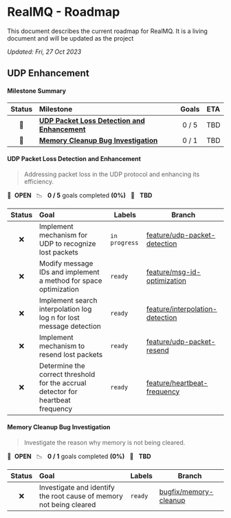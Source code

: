 # RealMQ - Roadmap

This document describes the current roadmap for RealMQ. It is a living document and will be updated as the project

*Updated: Fri, 27 Oct 2023*

## UDP Enhancement

#### Milestone Summary

| Status | Milestone                                                                                   | Goals | ETA |
|:------:|:--------------------------------------------------------------------------------------------|:-----:|:---:|
|   🚀   | **[UDP Packet Loss Detection and Enhancement](#udp-packet-loss-detection-and-enhancement)** | 0 / 5 | TBD |
|   🚀   | **[Memory Cleanup Bug Investigation](#memory-cleanup-bug-investigation)**                   | 0 / 1 | TBD |

#### UDP Packet Loss Detection and Enhancement

> Addressing packet loss in the UDP protocol and enhancing its efficiency.

🚀 &nbsp;**OPEN** &nbsp;&nbsp;📉 &nbsp;&nbsp;**0 / 5** goals completed **(0%)** &nbsp;&nbsp;📅 &nbsp;&nbsp;**TBD**

| Status | Goal                                                                             | Labels        | Branch                                        |
|:------:|:---------------------------------------------------------------------------------|---------------|-----------------------------------------------|
|   ❌    | Implement mechanism for UDP to recognize lost packets                            | `in progress` | <a href=#>feature/udp-packet-detection</a>    |
|   ❌    | Modify message IDs and implement a method for space optimization                 | `ready`       | <a href=#>feature/msg-id-optimization</a>     |
|   ❌    | Implement search interpolation log log n for lost message detection              | `ready`       | <a href=#>feature/interpolation-detection</a> |
|   ❌    | Implement mechanism to resend lost packets                                       | `ready`       | <a href=#>feature/udp-packet-resend</a>       |
|   ❌    | Determine the correct threshold for the accrual detector for heartbeat frequency | `ready`       | <a href=#>feature/heartbeat-frequency</a>     |

#### Memory Cleanup Bug Investigation

> Investigate the reason why memory is not being cleared.

🚀 &nbsp;**OPEN** &nbsp;&nbsp;📉 &nbsp;&nbsp;**0 / 1** goals completed **(0%)** &nbsp;&nbsp;📅 &nbsp;&nbsp;**TBD**

| Status | Goal                                                                | Labels  | Branch                              |
|:------:|:--------------------------------------------------------------------|---------|-------------------------------------|
|   ❌    | Investigate and identify the root cause of memory not being cleared | `ready` | <a href=#>bugfix/memory-cleanup</a> |
